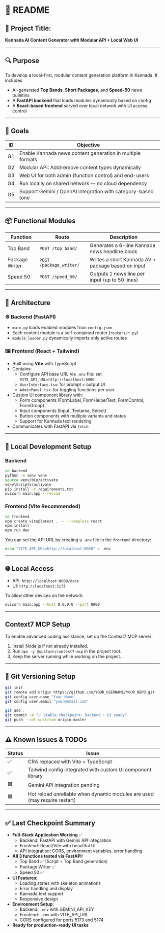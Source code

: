 # 📝 README

## 📌 Project Title:  
**Kannada AI Content Generator with Modular API + Local Web UI**

---

## 🔍 Purpose  
To develop a local-first, modular content generation platform in Kannada. It includes:
- AI-generated **Top Bands**, **Short Packages**, and **Speed-50** news bulletins
- A **FastAPI backend** that loads modules dynamically based on config
- A **React-based frontend** served over local network with UI access control

---

## 🎯 Goals

| ID  | Objective                                                    |
| --- | ------------------------------------------------------------ |
| G1  | Enable Kannada news content generation in multiple formats   |
| G2  | Modular API: Add/remove content types dynamically            |
| G3  | Web UI for both admin (function control) and end-users       |
| G4  | Run locally on shared network — no cloud dependency          |
| G5  | Support Gemini / OpenAI integration with category-based tone |

---

## 📦 Functional Modules

| Function       | Route                   | Description                                        |
| -------------- | ----------------------- | -------------------------------------------------- |
| Top Band       | `POST /top_band/`       | Generates a 6-line Kannada news headline block     |
| Package Writer | `POST /package_writer/` | Writes a short Kannada AV + package based on input |
| Speed 50       | `POST /speed_50/`       | Outputs 1 news line per input (up to 50 lines)     |

---

## 🧱 Architecture

### ⚙️ Backend (FastAPI)
- `main.py` loads enabled modules from `config.json`
- Each content module is a self-contained router (`routers/*.py`)
- `module_loader.py` dynamically imports only active routes

### 🖼 Frontend (React + Tailwind)
- Built using **Vite** with TypeScript
- Contains:
  - Configure API base URL via `.env` file: set `VITE_API_URL=http://localhost:8000`
  - `UserInterface.tsx`: for prompt + output UI
  - `AdminPanel.tsx`: for toggling functions per user
- Custom UI component library with:
  - Form components (FormLabel, FormHelperText, FormControl, FormGroup)
  - Input components (Input, Textarea, Select)
  - Button components with multiple variants and states
  - Support for Kannada text rendering
- Communicates with FastAPI via `fetch`

---

## 🧪 Local Development Setup

### Backend
```bash
cd backend
python -m venv venv
source venv/bin/activate
venv\Scripts\activate
pip install -r requirements.txt
uvicorn main:app --reload
```

### Frontend (Vite Recommended)
```bash
cd frontend
npm create vite@latest . -- --template react
npm install
npm run dev
```
You can set the API URL by creating a `.env` file in the `frontend` directory:
```bash
echo "VITE_API_URL=http://localhost:8000" > .env
```

---

## 🌐 Local Access
- API: `http://localhost:8000/docs`
- UI: `http://localhost:5173`

To allow other devices on the network:
```bash
uvicorn main:app --host 0.0.0.0 --port 8000
```

---

## Context7 MCP Setup

To enable advanced coding assistance, set up the Context7 MCP server:

1. Install Node.js if not already installed.
2. Run `npx -y @upstash/context7-mcp` in the project root.
3. Keep the server running while working on the project.

---

## 🔄 Git Versioning Setup

```bash
git init
git remote add origin https://github.com/YOUR_USERNAME/YOUR_REPO.git
git config user.name "Your Name"
git config user.email "your@email.com"

git add .
git commit -m "✅ Stable checkpoint: backend + UI ready"
git push --set-upstream origin master
```

---

## ⚠️ Known Issues & TODOs

| Status | Issue                                                                     |
| ------ | ------------------------------------------------------------------------- |
| ✅      | CRA replaced with Vite + TypeScript                                       |
| ✅      | Tailwind config integrated with custom UI component library               |
| 🟩      | Gemini API integration pending                                            |
| 🟩      | Hot reload unreliable when dynamic modules are used (may require restart) |

---

## ✅ Last Checkpoint Summary
- **Full-Stack Application Working** ✅
  - Backend: FastAPI with Gemini API integration
  - Frontend: React/Vite with beautiful UI
  - API Integration: CORS, environment variables, error handling
- **All 3 functions tested via FastAPI:**
  - Top Band ✅ (Script + Top Band generation)
  - Package Writer ✅
  - Speed 50 ✅
- **UI Features:**
  - Loading states with skeleton animations
  - Error handling and display
  - Kannada text support
  - Responsive design
- **Environment Setup:**
  - Backend: `.env` with GEMINI_API_KEY
  - Frontend: `.env` with VITE_API_URL
  - CORS configured for ports 5173 and 5174
- **Ready for production-ready UI tasks**